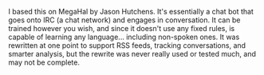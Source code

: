 I based this on MegaHal by Jason Hutchens. It's essentially a chat bot that goes onto IRC (a chat network) and engages in conversation. It can be trained however you wish, and since it doesn't use any fixed rules, is capable of learning any language... including non-spoken ones. It was rewritten at one point to support RSS feeds, tracking conversations, and smarter analysis, but the rewrite was never really used or tested much, and may not be complete.